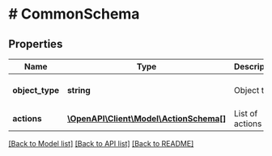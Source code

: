 # # CommonSchema

## Properties

Name | Type | Description | Notes
------------ | ------------- | ------------- | -------------
**object_type** | **string** | Object type | [optional] [default to 'comment']
**actions** | [**\OpenAPI\Client\Model\ActionSchema[]**](ActionSchema.md) | List of actions | [optional]

[[Back to Model list]](../../README.md#models) [[Back to API list]](../../README.md#endpoints) [[Back to README]](../../README.md)
